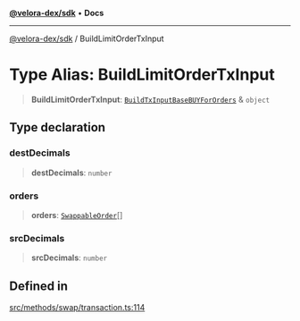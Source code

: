 [**@velora-dex/sdk**](../README.md) • **Docs**

***

[@velora-dex/sdk](../globals.md) / BuildLimitOrderTxInput

# Type Alias: BuildLimitOrderTxInput

> **BuildLimitOrderTxInput**: [`BuildTxInputBaseBUYForOrders`](../-internal-/type-aliases/BuildTxInputBaseBUYForOrders.md) & `object`

## Type declaration

### destDecimals

> **destDecimals**: `number`

### orders

> **orders**: [`SwappableOrder`](SwappableOrder.md)[]

### srcDecimals

> **srcDecimals**: `number`

## Defined in

[src/methods/swap/transaction.ts:114](https://github.com/VeloraDEX/paraswap-sdk/blob/feat/velora/src/methods/swap/transaction.ts#L114)
